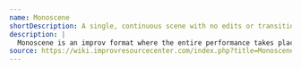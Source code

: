 ```yaml
---
name: Monoscene
shortDescription: A single, continuous scene with no edits or transitions.
description: |
  Monoscene is an improv format where the entire performance takes place in one location and one continuous scene. All players remain in character, and the story unfolds organically without edits or transitions.
source: https://wiki.improvresourcecenter.com/index.php?title=Monoscene
---
```

